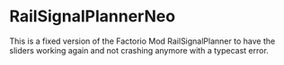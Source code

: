 # RailSignalPlannerNeo

This is a fixed version of the Factorio Mod RailSignalPlanner to have the sliders working again and not crashing anymore with a typecast error.
